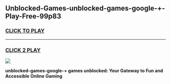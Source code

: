 
## Unblocked-Games-unblocked-games-google-+-Play-Free-99p83
<h3>
<a href="https://premium76.site?title=unblocked-games-google-+&ref=21A">CLICK TO PLAY</a></h3>
<hr>

<h3>
<a href="https://premium76.site?title=unblocked-games-google-+&ref=21A">CLICK 2 PLAY</a>
  
</h3>

<a href="https://premium76.site?title=unblocked-games-google-+&ref=21A"><img src="https://clearcache.store/games.png"></a>


**unblocked-games-google-+ games unblocked: Your Gateway to Fun and Accessible Online Gaming**
